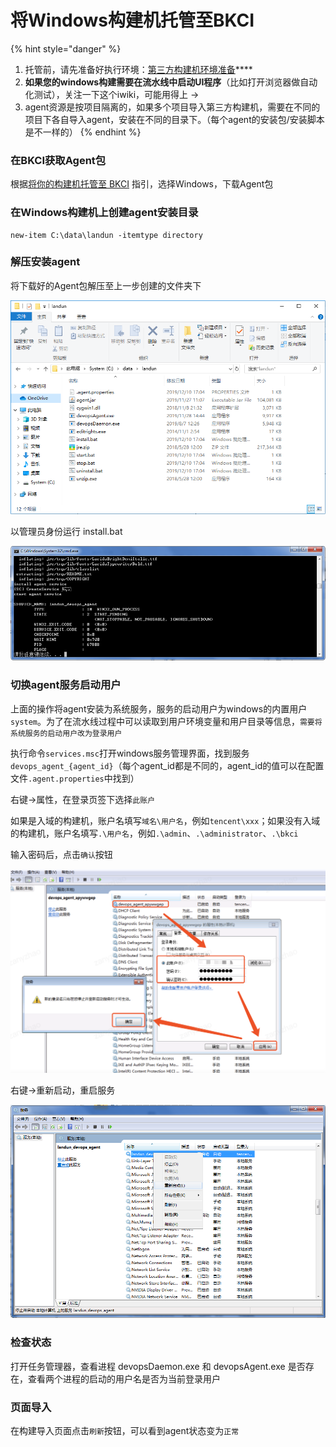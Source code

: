 # 将Windows构建机托管至BKCI

{% hint style="danger" %}
1. 托管前，请先准备好执行环境：[第三方构建机环境准备](prepara-agent.md)\*\*\*\*
2. **如果您的windows构建需要在流水线中启动UI程序**（比如打开浏览器做自动化测试），关注一下这个iwiki，可能用得上 → 
3. agent资源是按项目隔离的，如果多个项目导入第三方构建机，需要在不同的项目下各自导入agent，安装在不同的目录下。（每个agent的安装包/安装脚本是不一样的）
{% endhint %}

### 在BKCI获取Agent包

根据[将你的构建机托管至 BKCI](./) 指引，选择Windows，下载Agent包

### 在Windows构建机上创建agent安装目录

```text
new-item C:\data\landun -itemtype directory
```

### 解压安装agent <a id="id-&#x6784;&#x5EFA;Agent&#x5BFC;&#x5165;Windows&#x7248;-3&#x89E3;&#x538B;&#x5B89;&#x88C5;agent"></a>

将下载好的Agent包解压至上一步创建的文件夹下

![](../../../.gitbook/assets/image%20%2854%29.png)

以管理员身份运行 install.bat

![](../../../.gitbook/assets/image%20%2855%29.png)

### 切换agent服务启动用户 <a id="id-&#x6784;&#x5EFA;Agent&#x5BFC;&#x5165;Windows&#x7248;-4&#x5207;&#x6362;agent&#x670D;&#x52A1;&#x542F;&#x52A8;&#x7528;&#x6237;"></a>

上面的操作将agent安装为系统服务，服务的启动用户为windows的内置用户`system`。为了在流水线过程中可以读取到用户环境变量和用户目录等信息，`需要将系统服务的启动用户改为登录用户`

执行命令`services.msc`打开windows服务管理界面，找到服务`devops_agent_{agent_id}`（每个agent\_id都是不同的，agent\_id的值可以在配置文件`.agent.properties`中找到）

右键-&gt;属性，在登录页签下选择`此账户`

如果是入域的构建机，账户名填写`域名\用户名`，例如`tencent\xxx`；如果没有入域的构建机，账户名填写`.\用户名`，例如`.\admin`、`.\administrator`、`.\bkci`

输入密码后，点击`确认`按钮

![](../../../.gitbook/assets/image%20%2853%29.png)

右键-&gt;重新启动，重启服务

![](../../../.gitbook/assets/image%20%2852%29.png)

### 检查状态

打开任务管理器，查看进程 devopsDaemon.exe 和 devopsAgent.exe 是否存在，查看两个进程的启动的用户名是否为当前登录用户

### 页面导入 <a id="id-&#x6784;&#x5EFA;Agent&#x5BFC;&#x5165;Windows&#x7248;-5&#x9875;&#x9762;&#x5BFC;&#x5165;"></a>

在构建导入页面点击`刷新`按钮，可以看到agent状态变为`正常`

